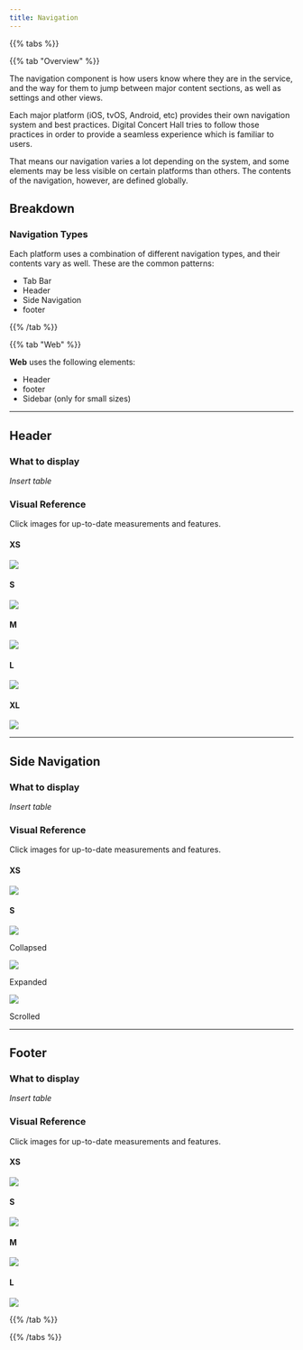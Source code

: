 ```yaml
---
title: Navigation
---
```


{{% tabs %}}

{{% tab "Overview" %}}

The navigation component is how users know where they are in the service, and the way for them to jump between major content sections, as well as settings and other views.

Each major platform (iOS, tvOS, Android, etc) provides their own navigation system and best practices. Digital Concert Hall tries to follow those practices in order to provide a seamless experience which is familiar to users.

That means our navigation varies a lot depending on the system, and some elements may be less visible on certain platforms than others. The contents of the navigation, however, are defined globally.

## Breakdown

### Navigation Types

Each platform uses a combination of different navigation types, and their contents vary as well. These are the common patterns:

* Tab Bar
* Header
* Side Navigation
* footer

{{% /tab %}}

{{% tab "Web" %}}

**Web** uses the following elements:

* Header
* footer
* Sidebar (only for small sizes)

---

## Header

### What to display

_Insert table_

### Visual Reference
Click images for up-to-date measurements and features.

#### XS
[![](/images/components/navigation/web/header/xs.png)](#)

#### S
[![](/images/components/navigation/web/header/s.png)](#)

#### M
[![](/images/components/navigation/web/header/m.png)](#)

#### L
[![](/images/components/navigation/web/header/l.png)](#)

#### XL
[![](/images/components/navigation/web/header/xl.png)](#)

---

## Side Navigation

### What to display

_Insert table_

### Visual Reference
Click images for up-to-date measurements and features.

#### XS
[![](/images/components/navigation/web/side-navigation/xs.png)](#)

#### S
[![](/images/components/navigation/web/side-navigation/s.png)](#)

Collapsed

[![](/images/components/navigation/web/side-navigation/S--expanded.png)](#)

Expanded

[![](/images/components/navigation/web/side-navigation/S--expanded-scrolled.png)](#)

Scrolled

---

## Footer

### What to display

_Insert table_

### Visual Reference

Click images for up-to-date measurements and features.

#### XS
[![](/images/components/navigation/web/footer/xs.png)](#)

#### S
[![](/images/components/navigation/web/footer/s.png)](#)

#### M
[![](/images/components/navigation/web/footer/m.png)](#)

#### L
[![](/images/components/navigation/web/footer/l.png)](#)

{{% /tab %}}

{{% /tabs %}}

